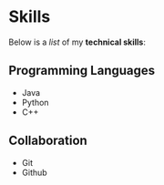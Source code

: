 # Skills

Below is a _list_ of my **technical skills**:

## Programming Languages
- Java
- Python
- C++

## Collaboration
- Git
- Github
